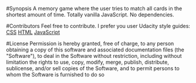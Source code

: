 #Synopsis
A memory game where the user tries to match all cards in the shortest amount of time. Totally vanilla JavaScript. No dependencies.

#Contributors
Feel free to contribute. I prefer you user Udacity style guides:
[CSS](http://udacity.github.io/frontend-nanodegree-styleguide/css.html)
[HTML](http://udacity.github.io/frontend-nanodegree-styleguide/index.html)
[JavaScript](http://udacity.github.io/frontend-nanodegree-styleguide/javascript.html)

#License
Permission is hereby granted, free of charge, to any person obtaining a copy
of this software and associated documentation files (the "Software"), to deal
in the Software without restriction, including without limitation the rights
to use, copy, modify, merge, publish, distribute, sublicense, and/or sell
copies of the Software, and to permit persons to whom the Software is
furnished to do so


